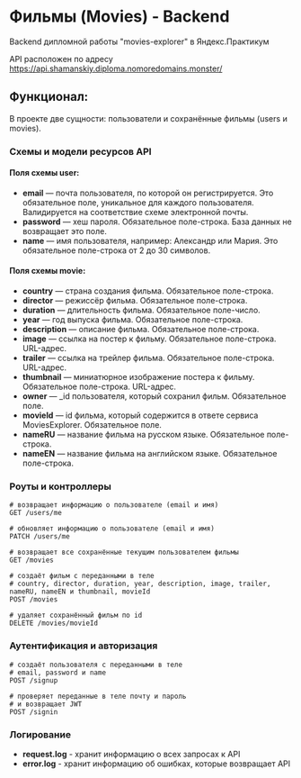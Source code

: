 # Фильмы (Movies) - Backend

Backend дипломной работы "movies-explorer" в Яндекс.Практикум

API расположен по адресу https://api.shamanskiy.diploma.nomoredomains.monster/

## Функционал:

В проекте две сущности: пользователи и сохранённые фильмы (users и movies).

### Cхемы и модели ресурсов API

#### Поля схемы user:

- **email** — почта пользователя, по которой он регистрируется. Это обязательное поле, уникальное для каждого пользователя. Валидируется на соответствие схеме электронной почты.
- **password** — хеш пароля. Обязательное поле-строка. База данных не возвращает это поле.
- **name** — имя пользователя, например: Александр или Мария. Это обязательное поле-строка от 2 до 30 символов.

#### Поля схемы movie:

- **country** — страна создания фильма. Обязательное поле-строка.
- **director** — режиссёр фильма. Обязательное поле-строка.
- **duration** — длительность фильма. Обязательное поле-число.
- **year** — год выпуска фильма. Обязательное поле-строка.
- **description** — описание фильма. Обязательное поле-строка.
- **image** — ссылка на постер к фильму. Обязательное поле-строка. URL-адрес.
- **trailer** — ссылка на трейлер фильма. Обязательное поле-строка. URL-адрес.
- **thumbnail** — миниатюрное изображение постера к фильму. Обязательное поле-строка. URL-адрес.
- **owner** — \_id пользователя, который сохранил фильм. Обязательное поле.
- **movieId** — id фильма, который содержится в ответе сервиса MoviesExplorer. Обязательное поле.
- **nameRU** — название фильма на русском языке. Обязательное поле-строка.
- **nameEN** — название фильма на английском языке. Обязательное поле-строка.

### Роуты и контроллеры

```
# возвращает информацию о пользователе (email и имя)
GET /users/me

# обновляет информацию о пользователе (email и имя)
PATCH /users/me

# возвращает все сохранённые текущим пользователем фильмы
GET /movies

# создаёт фильм с переданными в теле
# country, director, duration, year, description, image, trailer, nameRU, nameEN и thumbnail, movieId
POST /movies

# удаляет сохранённый фильм по id
DELETE /movies/movieId
```

### Аутентификация и авторизация

```
# создаёт пользователя с переданными в теле
# email, password и name
POST /signup

# проверяет переданные в теле почту и пароль
# и возвращает JWT
POST /signin
```

### Логирование

- **request.log** - хранит информацию о всех запросах к API
- **error.log** - хранит информацию об ошибках, которые возвращает API
